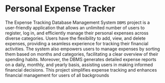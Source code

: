 # Personal Expense Tracker

The Expense Tracking Database Management System `DBMS` project is a user-friendly application that allows an unlimited number of users to register, log in, and efficiently manage their personal expenses across diverse categories. Users have the flexibility to add, view, and delete expenses, providing a seamless experience for tracking their financial activities. The system also empowers users to manage expenses by sorting them based on months and categories, facilitating a clear overview of their spending habits. Moreover, the DBMS generates detailed expense reports on a daily, monthly, and yearly basis, assisting users in making informed financial decisions. This project simplifies expense tracking and enhances financial management for users of all backgrounds

